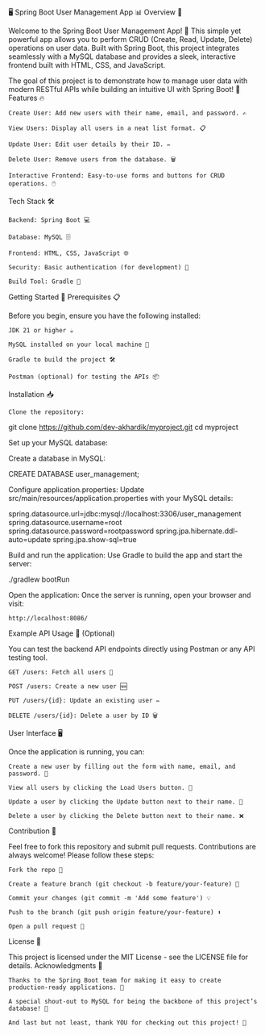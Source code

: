 🖥️ Spring Boot User Management App 📊
Overview 🌟

Welcome to the Spring Boot User Management App! 🎉 This simple yet powerful app allows you to perform CRUD (Create, Read, Update, Delete) operations on user data. Built with Spring Boot, this project integrates seamlessly with a MySQL database and provides a sleek, interactive frontend built with HTML, CSS, and JavaScript.

The goal of this project is to demonstrate how to manage user data with modern RESTful APIs while building an intuitive UI with Spring Boot! 🚀
Features 🔥

    Create User: Add new users with their name, email, and password. ✍️

    View Users: Display all users in a neat list format. 📋

    Update User: Edit user details by their ID. ✏️

    Delete User: Remove users from the database. 🗑️

    Interactive Frontend: Easy-to-use forms and buttons for CRUD operations. 🖱️

Tech Stack 🛠️

    Backend: Spring Boot 💻

    Database: MySQL 🗄️

    Frontend: HTML, CSS, JavaScript 🌐

    Security: Basic authentication (for development) 🔐

    Build Tool: Gradle 🔧

Getting Started 🏁
Prerequisites 📋

Before you begin, ensure you have the following installed:

    JDK 21 or higher ☕

    MySQL installed on your local machine 💾

    Gradle to build the project 🛠️

    Postman (optional) for testing the APIs 📦

Installation 📥

    Clone the repository:

git clone https://github.com/dev-akhardik/myproject.git
cd myproject

Set up your MySQL database:

Create a database in MySQL:

CREATE DATABASE user_management;

Configure application.properties: Update src/main/resources/application.properties with your MySQL details:

spring.datasource.url=jdbc:mysql://localhost:3306/user_management
spring.datasource.username=root
spring.datasource.password=rootpassword
spring.jpa.hibernate.ddl-auto=update
spring.jpa.show-sql=true

Build and run the application: Use Gradle to build the app and start the server:

./gradlew bootRun

Open the application: Once the server is running, open your browser and visit:

    http://localhost:8086/

Example API Usage 📡 (Optional)

You can test the backend API endpoints directly using Postman or any API testing tool.

    GET /users: Fetch all users 📑

    POST /users: Create a new user 🆕

    PUT /users/{id}: Update an existing user ✏️

    DELETE /users/{id}: Delete a user by ID 🗑️

User Interface 🖥️

Once the application is running, you can:

    Create a new user by filling out the form with name, email, and password. 📝

    View all users by clicking the Load Users button. 👀

    Update a user by clicking the Update button next to their name. 🔄

    Delete a user by clicking the Delete button next to their name. ❌

Contribution 🤝

Feel free to fork this repository and submit pull requests. Contributions are always welcome! Please follow these steps:

    Fork the repo 🍴

    Create a feature branch (git checkout -b feature/your-feature) 🌱

    Commit your changes (git commit -m 'Add some feature') 💡

    Push to the branch (git push origin feature/your-feature) ⬆️

    Open a pull request 📝

License 📜

This project is licensed under the MIT License - see the LICENSE file for details.
Acknowledgments 🎉

    Thanks to the Spring Boot team for making it easy to create production-ready applications. 🙌

    A special shout-out to MySQL for being the backbone of this project’s database! 💾

    And last but not least, thank YOU for checking out this project! 🌟
